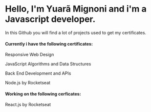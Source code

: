 # Hello, I'm Yuarã Mignoni and i'm a Javascript developer.

In this Github you will find a lot of projects used to get my certificates.

#### Currently i have the following certificates:
Responsive Web Design

JavaScript Algorithms and Data Structures

Back End Development and APIs

Node.js by Rocketseat

#### Working on the following cerficates:
React.js by Rocketseat


